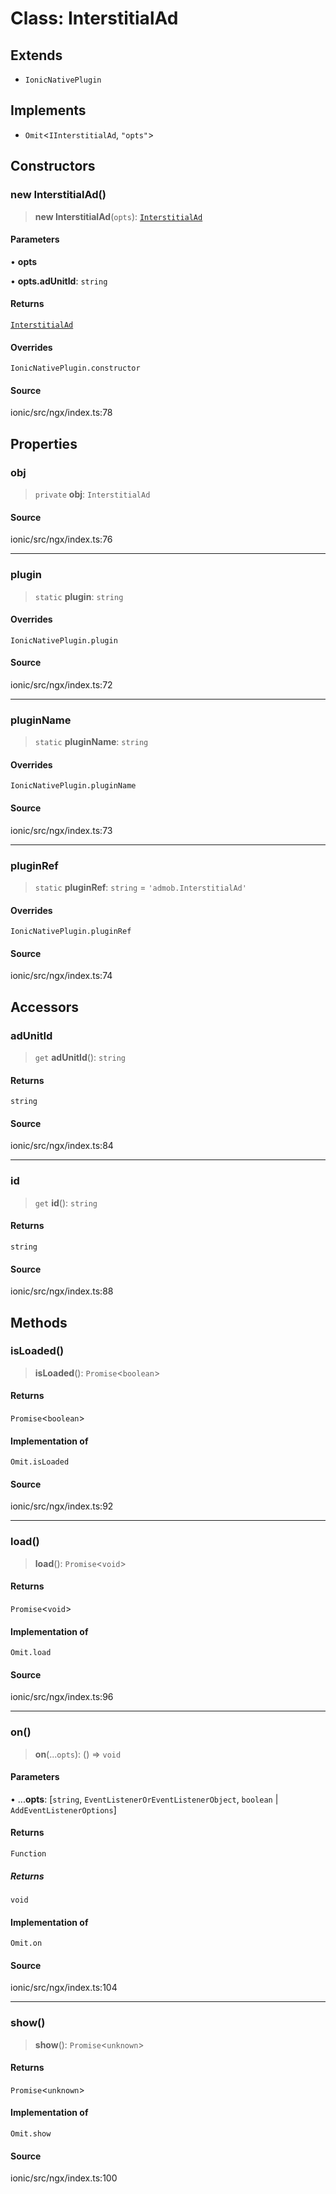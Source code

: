 # Class: InterstitialAd

## Extends

- `IonicNativePlugin`

## Implements

- `Omit`\<`IInterstitialAd`, `"opts"`\>

## Constructors

### new InterstitialAd()

> **new InterstitialAd**(`opts`): [`InterstitialAd`](InterstitialAd.md)

#### Parameters

• **opts**

• **opts.adUnitId**: `string`

#### Returns

[`InterstitialAd`](InterstitialAd.md)

#### Overrides

`IonicNativePlugin.constructor`

#### Source

ionic/src/ngx/index.ts:78

## Properties

### obj

> `private` **obj**: `InterstitialAd`

#### Source

ionic/src/ngx/index.ts:76

***

### plugin

> `static` **plugin**: `string`

#### Overrides

`IonicNativePlugin.plugin`

#### Source

ionic/src/ngx/index.ts:72

***

### pluginName

> `static` **pluginName**: `string`

#### Overrides

`IonicNativePlugin.pluginName`

#### Source

ionic/src/ngx/index.ts:73

***

### pluginRef

> `static` **pluginRef**: `string` = `'admob.InterstitialAd'`

#### Overrides

`IonicNativePlugin.pluginRef`

#### Source

ionic/src/ngx/index.ts:74

## Accessors

### adUnitId

> `get` **adUnitId**(): `string`

#### Returns

`string`

#### Source

ionic/src/ngx/index.ts:84

***

### id

> `get` **id**(): `string`

#### Returns

`string`

#### Source

ionic/src/ngx/index.ts:88

## Methods

### isLoaded()

> **isLoaded**(): `Promise`\<`boolean`\>

#### Returns

`Promise`\<`boolean`\>

#### Implementation of

`Omit.isLoaded`

#### Source

ionic/src/ngx/index.ts:92

***

### load()

> **load**(): `Promise`\<`void`\>

#### Returns

`Promise`\<`void`\>

#### Implementation of

`Omit.load`

#### Source

ionic/src/ngx/index.ts:96

***

### on()

> **on**(...`opts`): () => `void`

#### Parameters

• ...**opts**: [`string`, `EventListenerOrEventListenerObject`, `boolean` \| `AddEventListenerOptions`]

#### Returns

`Function`

##### Returns

`void`

#### Implementation of

`Omit.on`

#### Source

ionic/src/ngx/index.ts:104

***

### show()

> **show**(): `Promise`\<`unknown`\>

#### Returns

`Promise`\<`unknown`\>

#### Implementation of

`Omit.show`

#### Source

ionic/src/ngx/index.ts:100
